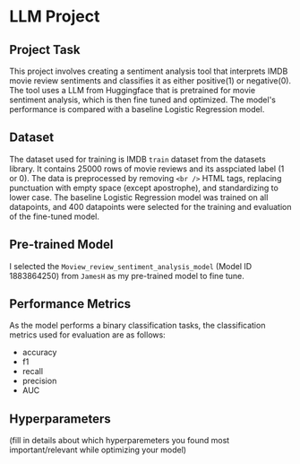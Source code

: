 # LLM Project

## Project Task
This project involves creating a sentiment analysis tool that interprets IMDB movie review sentiments and classifies it as either positive(1) or negative(0). The tool uses a LLM from Huggingface that is pretrained for movie sentiment analysis, which is then fine tuned and optimized. The model's performance is compared with a baseline Logistic Regression model. 
## Dataset
The dataset used for training is IMDB `train` dataset from the datasets library. It contains 25000 rows of movie reviews and its asspciated label (1 or 0). The data is preprocessed by removing `<br />` HTML tags, replacing punctuation with empty space (except apostrophe), and standardizing to lower case. The baseline Logistic Regression model was trained on all datapoints, and 400 datapoints were selected for the training and evaluation of the fine-tuned model.    

## Pre-trained Model
I selected the `Moview_review_sentiment_analysis_model` (Model ID 1883864250) from `JamesH` as my pre-trained model to fine tune. 

## Performance Metrics
As the model performs a binary classification tasks, the classification metrics used for evaluation are as follows: 

- accuracy
- f1
- recall
- precision
- AUC



## Hyperparameters
(fill in details about which hyperparemeters you found most important/relevant while optimizing your model)

